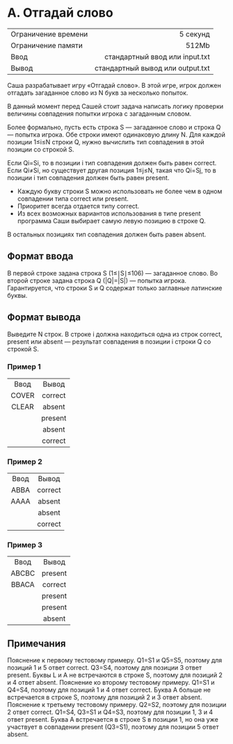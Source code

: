 # А. Отгадай слово

|                     |                                  |
| :------------------ | -------------------------------: |
| Ограничение времени |                         5 секунд |
| Ограничение памяти  |                            512Mb |
| Ввод                |   стандартный ввод или input.txt |
| Вывод               | стандартный вывод или output.txt |

Саша разрабатывает игру «Отгадай слово». В этой игре, игрок должен отгадать загаданное слово из N букв за несколько попыток.

В данный момент перед Сашей стоит задача написать логику проверки величины совпадения попытки игрока с загаданным словом.

Более формально, пусть есть строка S — загаданное слово и строка Q — попытка игрока. Обе строки имеют одинаковую длину N. Для каждой позиции 1≤i≤N строки Q, нужно вычислить тип совпадения в этой позиции со строкой S.

Если Qi=Si, то в позиции i тип совпадения должен быть равен correct.
Если Qi≠Si, но существует другая позиция 1≤j≤N, такая что Qi=Sj, то в позиции i тип
совпадения должен быть равен present.

- Каждую букву строки S можно использовать не более чем в одном совпадении типа
  correct или present.
- Приоритет всегда отдается типу correct.
- Из всех возможных вариантов использования в типе present программа Саши выбирает
  самую левую позицию в строке Q.

В остальных позициях тип совпадения должен быть равен absent.

## Формат ввода

В первой строке задана строка S (1≤∣S∣≤106) — загаданное слово.
Во второй строке задана строка Q (|Q|=|S|) — попытка игрока.
Гарантируется, что строки S и Q содержат только заглавные латинские буквы.

## Формат вывода

Выведите N строк. В строке i должна находиться одна из строк correct, present или absent — результат совпадения в позиции i строки Q со строкой S.

### Пример 1

|       |         |
| :---: | :-----: |
| Ввод  |  Вывод  |
| COVER | correct |
| CLEAR | absent  |
|       | present |
|       | absent  |
|       | correct |

### Пример 2

|      |         |
| :--: | :-----: |
| Ввод |  Вывод  |
| ABBA | correct |
| AAAA | absent  |
|      | absent  |
|      | correct |

### Пример 3

|       |         |
| :---: | :-----: |
| Ввод  |  Вывод  |
| ABCBC | present |
| BBACA | correct |
|       | present |
|       | present |
|       | absent  |

## Примечания

Пояснение к первому тестовому примеру.
Q1=S1 и Q5=S5, поэтому для позиций 1 и 5 ответ correct.
Q3=S4, поэтому для позиции 3 ответ present.
Буквы L и A не встречаются в строке S, поэтому для позиций 2 и 4 ответ absent.
Пояснение ко второму тестовому примеру.
Q1=S1 и Q4=S4, поэтому для позиций 1 и 4 ответ correct.
Буква A больше не встречается в строке S, поэтому для позиций 2 и 3 ответ absent.
Пояснение к третьему тестовому примеру.
Q2=S2, поэтому для позиции 2 ответ correct.
Q1=S4, Q3=S1 и Q4=S3, поэтому для позиции 1, 3 и 4 ответ present.
Буква A встречается в строке S в позиции 1, но она уже участвует в совпадении present (Q3=S1), поэтому для позиции 5 ответ absent.
